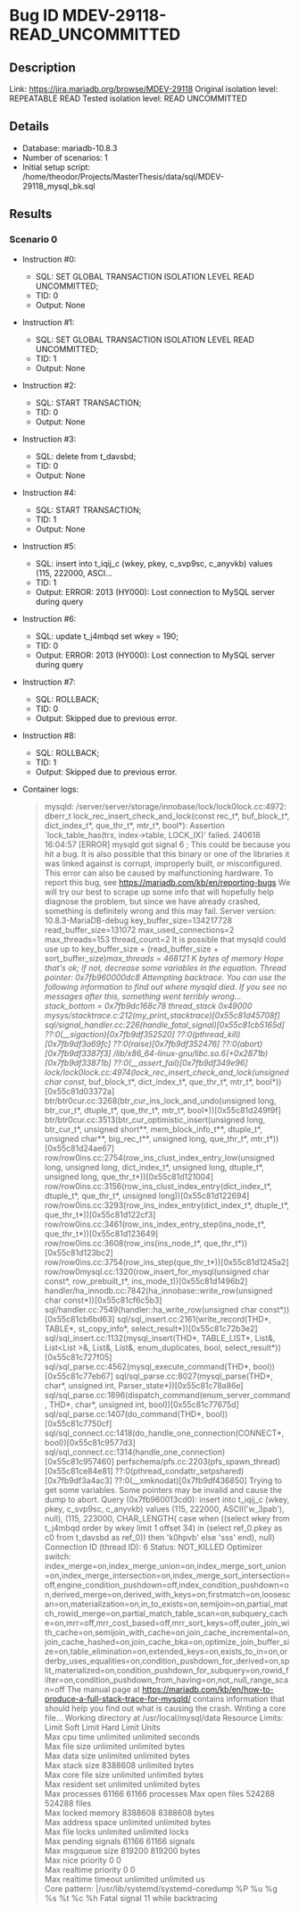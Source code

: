# Bug ID MDEV-29118-READ_UNCOMMITTED

## Description

Link:                     https://jira.mariadb.org/browse/MDEV-29118
Original isolation level: REPEATABLE READ
Tested isolation level:   READ UNCOMMITTED


## Details
 * Database: mariadb-10.8.3
 * Number of scenarios: 1
 * Initial setup script: /home/theodor/Projects/MasterThesis/data/sql/MDEV-29118_mysql_bk.sql

## Results
### Scenario 0
 * Instruction #0:
     - SQL:  SET GLOBAL TRANSACTION ISOLATION LEVEL READ UNCOMMITTED;
     - TID: 0
     - Output: None
 * Instruction #1:
     - SQL:  SET GLOBAL TRANSACTION ISOLATION LEVEL READ UNCOMMITTED;
     - TID: 1
     - Output: None
 * Instruction #2:
     - SQL:  START TRANSACTION;
     - TID: 0
     - Output: None
 * Instruction #3:
     - SQL:  delete from t_davsbd;
     - TID: 0
     - Output: None
 * Instruction #4:
     - SQL:  START TRANSACTION;
     - TID: 1
     - Output: None
 * Instruction #5:
     - SQL:  insert into t_iqij_c (wkey, pkey, c_svp9sc, c_anyvkb) values (115, 222000, ASCI...
     - TID: 1
     - Output: ERROR: 2013 (HY000): Lost connection to MySQL server during query
 * Instruction #6:
     - SQL:  update t_j4mbqd set wkey = 190;
     - TID: 0
     - Output: ERROR: 2013 (HY000): Lost connection to MySQL server during query
 * Instruction #7:
     - SQL:  ROLLBACK;
     - TID: 0
     - Output: Skipped due to previous error.
 * Instruction #8:
     - SQL:  ROLLBACK;
     - TID: 1
     - Output: Skipped due to previous error.

 * Container logs:
   > mysqld: /server/server/storage/innobase/lock/lock0lock.cc:4972: dberr_t lock_rec_insert_check_and_lock(const rec_t*, buf_block_t*, dict_index_t*, que_thr_t*, mtr_t*, bool*): Assertion `lock_table_has(trx, index->table, LOCK_IX)' failed.
   > 240618 16:04:57 [ERROR] mysqld got signal 6 ;
   > This could be because you hit a bug. It is also possible that this binary
   > or one of the libraries it was linked against is corrupt, improperly built,
   > or misconfigured. This error can also be caused by malfunctioning hardware.
   > To report this bug, see https://mariadb.com/kb/en/reporting-bugs
   > We will try our best to scrape up some info that will hopefully help
   > diagnose the problem, but since we have already crashed, 
   > something is definitely wrong and this may fail.
   > Server version: 10.8.3-MariaDB-debug
   > key_buffer_size=134217728
   > read_buffer_size=131072
   > max_used_connections=2
   > max_threads=153
   > thread_count=2
   > It is possible that mysqld could use up to 
   > key_buffer_size + (read_buffer_size + sort_buffer_size)*max_threads = 468121 K  bytes of memory
   > Hope that's ok; if not, decrease some variables in the equation.
   > Thread pointer: 0x7fb960000dc8
   > Attempting backtrace. You can use the following information to find out
   > where mysqld died. If you see no messages after this, something went
   > terribly wrong...
   > stack_bottom = 0x7fb9dc168c78 thread_stack 0x49000
   > mysys/stacktrace.c:212(my_print_stacktrace)[0x55c81d45708f]
   > sql/signal_handler.cc:226(handle_fatal_signal)[0x55c81cb5165d]
   > ??:0(__sigaction)[0x7fb9df352520]
   > ??:0(pthread_kill)[0x7fb9df3a69fc]
   > ??:0(raise)[0x7fb9df352476]
   > ??:0(abort)[0x7fb9df3387f3]
   > /lib/x86_64-linux-gnu/libc.so.6(+0x2871b)[0x7fb9df33871b]
   > ??:0(__assert_fail)[0x7fb9df349e96]
   > lock/lock0lock.cc:4974(lock_rec_insert_check_and_lock(unsigned char const*, buf_block_t*, dict_index_t*, que_thr_t*, mtr_t*, bool*))[0x55c81d03372a]
   > btr/btr0cur.cc:3268(btr_cur_ins_lock_and_undo(unsigned long, btr_cur_t*, dtuple_t*, que_thr_t*, mtr_t*, bool*))[0x55c81d249f9f]
   > btr/btr0cur.cc:3513(btr_cur_optimistic_insert(unsigned long, btr_cur_t*, unsigned short**, mem_block_info_t**, dtuple_t*, unsigned char**, big_rec_t**, unsigned long, que_thr_t*, mtr_t*))[0x55c81d24ae67]
   > row/row0ins.cc:2754(row_ins_clust_index_entry_low(unsigned long, unsigned long, dict_index_t*, unsigned long, dtuple_t*, unsigned long, que_thr_t*))[0x55c81d121004]
   > row/row0ins.cc:3156(row_ins_clust_index_entry(dict_index_t*, dtuple_t*, que_thr_t*, unsigned long))[0x55c81d122694]
   > row/row0ins.cc:3293(row_ins_index_entry(dict_index_t*, dtuple_t*, que_thr_t*))[0x55c81d122cf3]
   > row/row0ins.cc:3461(row_ins_index_entry_step(ins_node_t*, que_thr_t*))[0x55c81d123649]
   > row/row0ins.cc:3608(row_ins(ins_node_t*, que_thr_t*))[0x55c81d123bc2]
   > row/row0ins.cc:3754(row_ins_step(que_thr_t*))[0x55c81d1245a2]
   > row/row0mysql.cc:1320(row_insert_for_mysql(unsigned char const*, row_prebuilt_t*, ins_mode_t))[0x55c81d1496b2]
   > handler/ha_innodb.cc:7842(ha_innobase::write_row(unsigned char const*))[0x55c81cf6c5b3]
   > sql/handler.cc:7549(handler::ha_write_row(unsigned char const*))[0x55c81cb6bd63]
   > sql/sql_insert.cc:2161(write_record(THD*, TABLE*, st_copy_info*, select_result*))[0x55c81c72b3e2]
   > sql/sql_insert.cc:1132(mysql_insert(THD*, TABLE_LIST*, List<Item>&, List<List<Item> >&, List<Item>&, List<Item>&, enum_duplicates, bool, select_result*))[0x55c81c727f05]
   > sql/sql_parse.cc:4562(mysql_execute_command(THD*, bool))[0x55c81c77eb67]
   > sql/sql_parse.cc:8027(mysql_parse(THD*, char*, unsigned int, Parser_state*))[0x55c81c78a86e]
   > sql/sql_parse.cc:1896(dispatch_command(enum_server_command, THD*, char*, unsigned int, bool))[0x55c81c77675d]
   > sql/sql_parse.cc:1407(do_command(THD*, bool))[0x55c81c7750cf]
   > sql/sql_connect.cc:1418(do_handle_one_connection(CONNECT*, bool))[0x55c81c9577d3]
   > sql/sql_connect.cc:1314(handle_one_connection)[0x55c81c957460]
   > perfschema/pfs.cc:2203(pfs_spawn_thread)[0x55c81ce84e81]
   > ??:0(pthread_condattr_setpshared)[0x7fb9df3a4ac3]
   > ??:0(__xmknodat)[0x7fb9df436850]
   > Trying to get some variables.
   > Some pointers may be invalid and cause the dump to abort.
   > Query (0x7fb960013cd0): insert into t_iqij_c (wkey, pkey, c_svp9sc, c_anyvkb) values (115, 222000, ASCII('w_3pab'), null), (115, 223000, CHAR_LENGTH( case when ((select wkey from t_j4mbqd order by wkey limit 1 offset 34) in (select ref_0.pkey as c0 from t_davsbd as ref_0)) then 'k0hpvb' else 'sss' end), null)
   > Connection ID (thread ID): 6
   > Status: NOT_KILLED
   > Optimizer switch: index_merge=on,index_merge_union=on,index_merge_sort_union=on,index_merge_intersection=on,index_merge_sort_intersection=off,engine_condition_pushdown=off,index_condition_pushdown=on,derived_merge=on,derived_with_keys=on,firstmatch=on,loosescan=on,materialization=on,in_to_exists=on,semijoin=on,partial_match_rowid_merge=on,partial_match_table_scan=on,subquery_cache=on,mrr=off,mrr_cost_based=off,mrr_sort_keys=off,outer_join_with_cache=on,semijoin_with_cache=on,join_cache_incremental=on,join_cache_hashed=on,join_cache_bka=on,optimize_join_buffer_size=on,table_elimination=on,extended_keys=on,exists_to_in=on,orderby_uses_equalities=on,condition_pushdown_for_derived=on,split_materialized=on,condition_pushdown_for_subquery=on,rowid_filter=on,condition_pushdown_from_having=on,not_null_range_scan=off
   > The manual page at https://mariadb.com/kb/en/how-to-produce-a-full-stack-trace-for-mysqld/ contains
   > information that should help you find out what is causing the crash.
   > Writing a core file...
   > Working directory at /usr/local/mysql/data
   > Resource Limits:
   > Limit                     Soft Limit           Hard Limit           Units     
   > Max cpu time              unlimited            unlimited            seconds   
   > Max file size             unlimited            unlimited            bytes     
   > Max data size             unlimited            unlimited            bytes     
   > Max stack size            8388608              unlimited            bytes     
   > Max core file size        unlimited            unlimited            bytes     
   > Max resident set          unlimited            unlimited            bytes     
   > Max processes             61166                61166                processes 
   > Max open files            524288               524288               files     
   > Max locked memory         8388608              8388608              bytes     
   > Max address space         unlimited            unlimited            bytes     
   > Max file locks            unlimited            unlimited            locks     
   > Max pending signals       61166                61166                signals   
   > Max msgqueue size         819200               819200               bytes     
   > Max nice priority         0                    0                    
   > Max realtime priority     0                    0                    
   > Max realtime timeout      unlimited            unlimited            us        
   > Core pattern: |/usr/lib/systemd/systemd-coredump %P %u %g %s %t %c %h
   > Fatal signal 11 while backtracing
